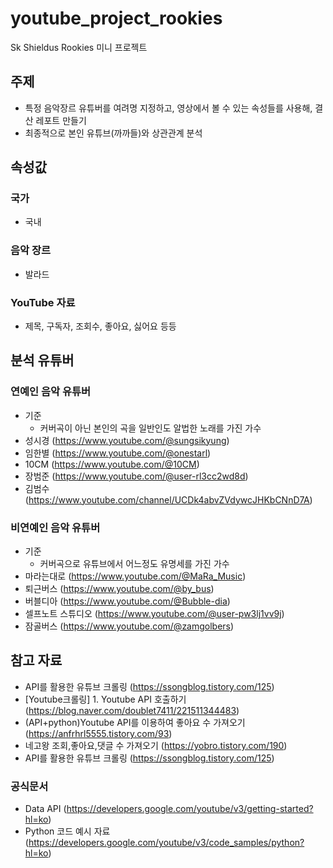 # youtube_project_rookies
Sk Shieldus Rookies 미니 프로젝트

## 주제 
* 특정 음악장르 유튜버를 여려명 지정하고, 영상에서 볼 수 있는 속성들를 사용해, 결산 레포트 만들기
* 최종적으로 본인 유튜브(까까들)와 상관관계 분석

## 속성값

### 국가
- 국내

### 음악 장르
- 발라드

### YouTube 자료
- 제목, 구독자, 조회수, 좋아요, 싫어요 등등

## 분석 유튜버

### 연예인 음악 유튜버
 - 기준
   - 커버곡이 아닌 본인의 곡을 일반인도 알법한 노래를 가진 가수
 - 성시경 (https://www.youtube.com/@sungsikyung)
 - 임한별 (https://www.youtube.com/@onestarl)
 - 10CM (https://www.youtube.com/@10CM)
 - 장범준 (https://www.youtube.com/@user-rl3cc2wd8d)
 - 김범수 (https://www.youtube.com/channel/UCDk4abvZVdywcJHKbCNnD7A)

### 비연예인 음악 유튜버
 - 기준
   - 커버곡으로 유튜브에서 어느정도 유명세를 가진 가수
 - 마라는대로 (https://www.youtube.com/@MaRa_Music)
 - 퇴근버스 (https://www.youtube.com/@by_bus)
 - 버블디아 (https://www.youtube.com/@Bubble-dia)
 - 셀프노트 스튜디오 (https://www.youtube.com/@user-pw3lj1vv9j)
 - 잠골버스 (https://www.youtube.com/@zamgolbers)
 
## 참고 자료
- API를 활용한 유튜브 크롤링 (https://ssongblog.tistory.com/125) 
- [Youtube크롤링] 1. Youtube API 호출하기 (https://blog.naver.com/doublet7411/221511344483) 
- (API+python)Youtube API를 이용하여 좋아요 수 가져오기 (https://anfrhrl5555.tistory.com/93)
- 네고왕 조회,좋아요,댓글 수 가져오기 (https://yobro.tistory.com/190)
- API를 활용한 유튜브 크롤링 (https://ssongblog.tistory.com/125)

### 공식문서
- Data API (https://developers.google.com/youtube/v3/getting-started?hl=ko)
- Python 코드 예시 자료 (https://developers.google.com/youtube/v3/code_samples/python?hl=ko)
